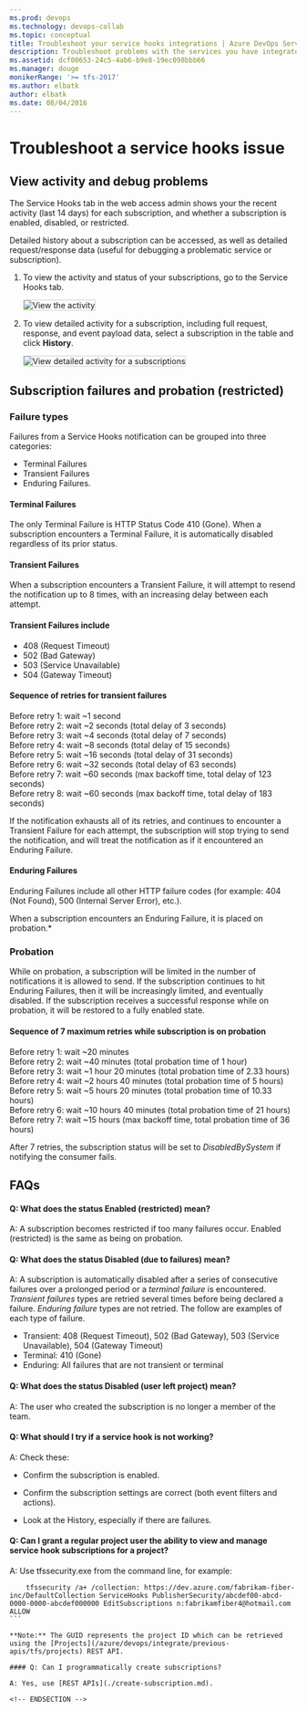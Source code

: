 ```yaml
---
ms.prod: devops
ms.technology: devops-collab
ms.topic: conceptual
title: Troubleshoot your service hooks integrations | Azure DevOps Services
description: Troubleshoot problems with the services you have integrated with your Azure DevOps Services organization
ms.assetid: dcf00653-24c5-4ab6-b9e8-19ec098bbb66
ms.manager: douge
monikerRange: '>= tfs-2017'
ms.author: elbatk
author: elbatk
ms.date: 08/04/2016
---
```


# Troubleshoot a service hooks issue

## View activity and debug problems

The Service Hooks tab in the web access admin shows your the recent activity (last 14 days)
for each subscription, and whether a subscription is enabled, disabled, or restricted.

Detailed history about a subscription can be accessed,
as well as detailed request/response data
(useful for debugging a problematic service or subscription).

1. To view the activity and status of your subscriptions,
go to the Service Hooks tab. 

   <img alt="View the activity" src="./_img/troubleshoot/service-hooks.png" style="border: 1px solid #CCCCCC" />

2. To view detailed activity for a subscription, including full request, response,
and event payload data, select a subscription in the table and click **History**.

   <img alt="View detailed activity for a subscriptions" src="./_img/troubleshoot/detailed-activity.png" style="border: 1px solid #CCCCCC" />

## Subscription failures and probation (restricted)

### Failure types
Failures from a Service Hooks notification can be grouped into three categories:

* Terminal Failures
* Transient Failures
* Enduring Failures.

#### Terminal Failures
The only Terminal Failure is HTTP Status Code 410 (Gone). When a subscription encounters a Terminal Failure, it is automatically disabled regardless of its prior status.

#### Transient Failures
When a subscription encounters a Transient Failure, it will attempt to resend the notification up to 8 times, with an increasing delay between each attempt.

#### Transient Failures include

* 408 (Request Timeout)
* 502 (Bad Gateway)
* 503 (Service Unavailable)
* 504 (Gateway Timeout)

#### Sequence of retries for transient failures
Before retry 1: wait ~1 second <br>
Before retry 2: wait ~2 seconds (total delay of 3 seconds)<br>
Before retry 3: wait ~4 seconds (total delay of 7 seconds)<br>
Before retry 4: wait ~8 seconds (total delay of 15 seconds)<br>
Before retry 5: wait ~16 seconds (total delay of 31 seconds)<br>
Before retry 6: wait ~32 seconds (total delay of 63 seconds)<br>
Before retry 7: wait ~60 seconds (max backoff time, total delay of 123 seconds)<br>
Before retry 8: wait ~60 seconds (max backoff time, total delay of 183 seconds)

If the notification exhausts all of its retries, and continues to encounter a Transient Failure for each attempt, the subscription will stop trying to send the notification, and will treat the notification as if it encountered an Enduring Failure.

#### Enduring Failures
Enduring Failures include all other HTTP failure codes (for example: 404 (Not Found), 500 (Internal Server Error), etc.).

When a subscription encounters an Enduring Failure, it is placed on probation.*

### Probation
While on probation, a subscription will be limited in the number of notifications it is allowed to send. If the subscription continues to hit Enduring Failures, then it will be increasingly limited, and eventually disabled. If the subscription receives a successful response while on probation, it will be restored to a fully enabled state.

#### Sequence of 7 maximum retries while subscription is on probation
Before retry 1: wait ~20 minutes <br>
Before retry 2: wait ~40 minutes (total probation time of 1 hour)<br>
Before retry 3: wait ~1 hour 20 minutes (total probation time of 2.33 hours)<br>
Before retry 4: wait ~2 hours 40 minutes (total probation time of 5 hours)<br>
Before retry 5: wait ~5 hours 20 minutes (total probation time of 10.33 hours)<br>
Before retry 6: wait ~10 hours 40 minutes (total probation time of 21 hours)<br>
Before retry 7: wait ~15 hours (max backoff time, total probation time of 36 hours)<br>

After 7 retries, the subscription status will be set to _DisabledBySystem_ if notifying the consumer fails.

## FAQs

<!-- BEGINSECTION class="m-qanda" -->

#### Q: What does the status Enabled (restricted) mean? 

A: A subscription becomes restricted if too many failures occur. Enabled (restricted) is the same as being on probation.

#### Q: What does the status Disabled (due to failures) mean?

A: A subscription is automatically disabled after a series of consecutive failures over a prolonged period or a _terminal failure_ is encountered.  _Transient failures_ types are retried several times before being declared a failure.  _Enduring failure_ types are not retried.  The follow are examples of each type of failure.
* Transient: 408 (Request Timeout), 502 (Bad Gateway), 503 (Service Unavailable), 504 (Gateway Timeout)
* Terminal: 410 (Gone)
* Enduring: All failures that are not transient or terminal

#### Q: What does the status Disabled (user left project) mean?

A: The user who created the subscription is no longer a member of the team.


#### Q: What should I try if a service hook is not working? 

A: Check these:

- Confirm the subscription is enabled.

- Confirm the subscription settings are correct (both event filters and actions).

- Look at the History, especially if there are failures.

#### Q: Can I grant a regular project user the ability to view and manage service hook subscriptions for a project? 

A: Use tfssecurity.exe from the command line, for example:

````
    tfssecurity /a+ /collection: https://dev.azure.com/fabrikam-fiber-inc/DefaultCollection ServiceHooks PublisherSecurity/abcdef00-abcd-0000-0000-abcdef000000 EditSubscriptions n:fabrikamfiber4@hotmail.com ALLOW
```

**Note:** The GUID represents the project ID which can be retrieved using the [Projects](/azure/devops/integrate/previous-apis/tfs/projects) REST API.

#### Q: Can I programmatically create subscriptions? 

A: Yes, use [REST APIs](./create-subscription.md).

<!-- ENDSECTION -->